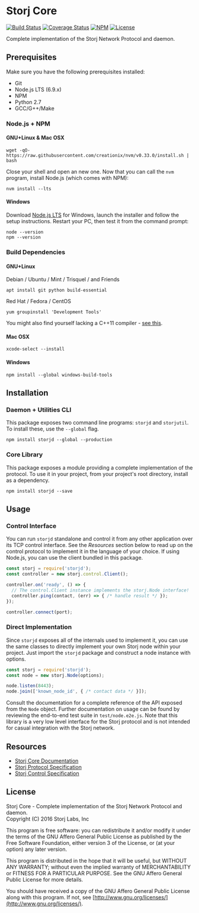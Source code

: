 Storj Core
==========

[![Build Status](https://img.shields.io/travis/Storj/core.svg?style=flat-square)](https://travis-ci.org/Storj/core)
[![Coverage Status](https://img.shields.io/coveralls/Storj/core.svg?style=flat-square)](https://coveralls.io/r/Storj/core)
[![NPM](https://img.shields.io/npm/v/storj-lib.svg?style=flat-square)](https://www.npmjs.com/package/storj-lib)
[![License](https://img.shields.io/badge/license-AGPL3.0-blue.svg?style=flat-square)](https://raw.githubusercontent.com/Storj/core/master/LICENSE)

Complete implementation of the Storj Network Protocol and daemon.

Prerequisites
-------------

Make sure you have the following prerequisites installed:

* Git
* Node.js LTS (6.9.x)
* NPM
* Python 2.7
* GCC/G++/Make

### Node.js + NPM

#### GNU+Linux & Mac OSX

```
wget -qO- https://raw.githubusercontent.com/creationix/nvm/v0.33.0/install.sh | bash
```

Close your shell and open an new one. Now that you can call the `nvm` program,
install Node.js (which comes with NPM):

```
nvm install --lts
```

#### Windows

Download [Node.js LTS](https://nodejs.org/en/download/) for Windows, launch the
installer and follow the setup instructions. Restart your PC, then test it from
the command prompt:

```
node --version
npm --version
```

### Build Dependencies

#### GNU+Linux

Debian / Ubuntu / Mint / Trisquel / and Friends

```
apt install git python build-essential
```

Red Hat / Fedora / CentOS

```
yum groupinstall 'Development Tools'
```

You might also find yourself lacking a C++11 compiler - 
[see this](http://hiltmon.com/blog/2015/08/09/c-plus-plus-11-on-centos-6-dot-6/).

#### Mac OSX

```
xcode-select --install
```

#### Windows

```
npm install --global windows-build-tools
```

Installation
------------

### Daemon + Utilities CLI

This package exposes two command line programs: `storjd` and `storjutil`. To 
install these, use the `--global` flag.

```
npm install storjd --global --production
```

### Core Library

This package exposes a module providing a complete implementation of the 
protocol. To use it in your project, from your project's root directory, 
install as a dependency.

```
npm install storjd --save
```

Usage
-----

### Control Interface

You can run `storjd` standalone and control it from any other application over 
its TCP control interface. See the _Resources_ section below to read up on the 
control protocol to implement it in the language of your choice. If using 
Node.js, you can use the client bundled in this package.

```js
const storj = require('storjd');
const controller = new storj.control.Client();

controller.on('ready', () => {
  // The control.Client instance implements the storj.Node interface!
  controller.ping(contact, (err) => { /* handle result */ });
});

controller.connect(port);
```

### Direct Implementation

Since `storjd` exposes all of the internals used to implement it, you can use 
the same classes to directly implement your own Storj node within your project.
Just import the `storjd` package and construct a node instance with options.

```js
const storj = require('storjd');
const node = new storj.Node(options);

node.listen(8443);
node.join(['known_node_id', { /* contact data */ }]);
```

Consult the documentation for a complete reference of the API exposed from the 
`Node` object. Further documentation on usage can be found by reviewing the 
end-to-end test suite in `test/node.e2e.js`. Note that this library is a very 
low level interface for the Storj protocol and is not intended for casual 
integration with the Storj network.

Resources
---------

* [Storj Core Documentation](https://storj.github.io/core/)
* [Storj Protocol Specification](https://raw.githubusercontent.com/Storj/core/master/doc/protocol.md)
* [Storj Control Specification](https://raw.githubusercontent.com/Storj/core/master/doc/control.md)

License
-------

Storj Core - Complete implementation of the Storj Network Protocol and daemon.  
Copyright (C) 2016  Storj Labs, Inc

This program is free software: you can redistribute it and/or modify
it under the terms of the GNU Affero General Public License as published
by the Free Software Foundation, either version 3 of the License, or
(at your option) any later version.

This program is distributed in the hope that it will be useful,
but WITHOUT ANY WARRANTY; without even the implied warranty of
MERCHANTABILITY or FITNESS FOR A PARTICULAR PURPOSE.  See the
GNU Affero General Public License for more details.

You should have received a copy of the GNU Affero General Public License
along with this program.  If not, see
[http://www.gnu.org/licenses/](http://www.gnu.org/licenses/).
